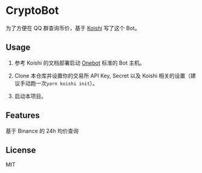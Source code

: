 # CryptoBot

为了方便在 QQ 群查询币价，基于 [Koishi](https://koishi.js.org/) 写了这个 Bot。

## Usage

1. 参考 Koishi 的文档部署启动 [Onebot](https://github.com/howmanybots/onebot) 标准的 Bot 主机。

2. Clone 本仓库并设置你的交易所 API Key, Secret 以及 Koishi 相关的设置（建议手动跑一次`yarn koishi init`）。

3. 启动本项目。

## Features

基于 Binance 的 24h 均价查询

## License

MIT
